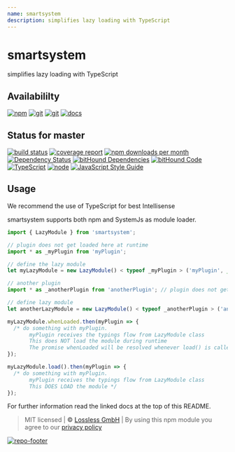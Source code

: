 ```yaml
---
name: smartsystem
description: simplifies lazy loading with TypeScript
---
```


# smartsystem

simplifies lazy loading with TypeScript

## Availabililty

[![npm](https://pushrocks.gitlab.io/assets/repo-button-npm.svg)](https://www.npmjs.com/package/smartsystem)
[![git](https://pushrocks.gitlab.io/assets/repo-button-git.svg)](https://GitLab.com/pushrocks/smartsystem)
[![git](https://pushrocks.gitlab.io/assets/repo-button-mirror.svg)](https://github.com/pushrocks/smartsystem)
[![docs](https://pushrocks.gitlab.io/assets/repo-button-docs.svg)](https://pushrocks.gitlab.io/smartsystem/)

## Status for master

[![build status](https://GitLab.com/pushrocks/smartsystem/badges/master/build.svg)](https://GitLab.com/pushrocks/smartsystem/commits/master)
[![coverage report](https://GitLab.com/pushrocks/smartsystem/badges/master/coverage.svg)](https://GitLab.com/pushrocks/smartsystem/commits/master)
[![npm downloads per month](https://img.shields.io/npm/dm/smartsystem.svg)](https://www.npmjs.com/package/smartsystem)
[![Dependency Status](https://david-dm.org/pushrocks/smartsystem.svg)](https://david-dm.org/pushrocks/smartsystem)
[![bitHound Dependencies](https://www.bithound.io/github/pushrocks/smartsystem/badges/dependencies.svg)](https://www.bithound.io/github/pushrocks/smartsystem/master/dependencies/npm)
[![bitHound Code](https://www.bithound.io/github/pushrocks/smartsystem/badges/code.svg)](https://www.bithound.io/github/pushrocks/smartsystem)
[![TypeScript](https://img.shields.io/badge/TypeScript-2.x-blue.svg)](https://nodejs.org/dist/latest-v6.x/docs/api/)
[![node](https://img.shields.io/badge/node->=%206.x.x-blue.svg)](https://nodejs.org/dist/latest-v6.x/docs/api/)
[![JavaScript Style Guide](https://img.shields.io/badge/code%20style-standard-brightgreen.svg)](http://standardjs.com/)

## Usage

We recommend the use of TypeScript for best Intellisense

smartsystem supports both npm and SystemJs as module loader.

```javascript
import { LazyModule } from 'smartsystem';

// plugin does not get loaded here at runtime
import * as _myPlugin from 'myPlugin';

// define the lazy module
let myLazyModule = new LazyModule() < typeof _myPlugin > ('myPlugin', __dirname);

// another plugin
import * as _anotherPlugin from 'anotherPlugin'; // plugin does not get loaded here at runtime

// define lazy module
let anotherLazyModule = new LazyModule() < typeof _anotherPlugin > ('anotherPlugin', __dirname);

myLazyModule.whenLoaded.then(myPlugin => {
  /* do something with myPlugin. 
       myPlugin receives the typings flow from LazyModule class
       This does NOT load the module during runtime
       The promise whenLoaded will be resolved whenever load() is called for the first time */
});

myLazyModule.load().then(myPlugin => {
  /* do something with myPlugin. 
       myPlugin receives the typings flow from LazyModule class
       This DOES LOAD the module */
});
```

For further information read the linked docs at the top of this README.

> MIT licensed | **&copy;** [Lossless GmbH](https://lossless.gmbh)
> | By using this npm module you agree to our [privacy policy](https://lossless.gmbH/privacy.html)

[![repo-footer](https://pushrocks.gitlab.io/assets/repo-footer.svg)](https://push.rocks)
